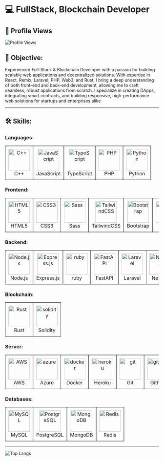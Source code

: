 # 💻 FullStack, Blockchain Developer
## 👀 Profile Views

![Profile Views](https://komarev.com/ghpvc/?username=happymorning505&color=blue)

## 🌟 Objective:
Experienced Full-Stack & Blockchain Developer with a passion for building scalable web applications and decentralized solutions. With expertise in React, Remix, Laravel, PHP, Web3, and Rust, I bring a deep understanding of both front-end and back-end development, allowing me to craft seamless, robust applications from scratch. I specialize in creating DApps, integrating smart contracts, and building responsive, high-performance web solutions for startups and enterprises alike

---

## 🛠️ Skills:

### Languages:
<table>
  <tr>
    <td align="center" style="border: 1px solid black; padding: 10px;">
      <img src="https://camo.githubusercontent.com/de09bba464602abc95ce76dd3b5ec1e16fe96c1d7ef69bdc31e177006a40f2e1/68747470733a2f2f74656368737461636b2d67656e657261746f722e76657263656c2e6170702f6370702d69636f6e2e737667" alt="C++" height="70" width="70"/><br/>C++
    </td>
    <td align="center" style="border: 1px solid black; padding: 10px;">
      <img src="https://camo.githubusercontent.com/9f44b299b7e1173e15c41a2bb04863ca5e78c81ab947283d3b6f6475871b8f60/68747470733a2f2f74656368737461636b2d67656e657261746f722e76657263656c2e6170702f6a732d69636f6e2e737667" alt="JavaScript" height="70" width="70"/><br/>JavaScript
    </td>
    <td align="center" style="border: 1px solid black; padding: 10px;">
      <img src="https://camo.githubusercontent.com/dd2c84af43a6c56860d910c605d51d058a28213431a42e422dcb6a62ab53d14a/68747470733a2f2f74656368737461636b2d67656e657261746f722e76657263656c2e6170702f74732d69636f6e2e737667" alt="TypeScript" height="70" width="70"/><br/>TypeScript
    </td>
    <td align="center" style="border: 1px solid black; padding: 10px;">
      <img src="https://skillicons.dev/icons?i=php" alt="PHP" height="70" width="70"/><br/>PHP
    </td>
    <td align="center" style="border: 1px solid black; padding: 10px;">
      <img src="https://camo.githubusercontent.com/740b035ed7f2f9a189b337373e57b98f8c3d61d2fbbb7d7872a6563646a20abc/68747470733a2f2f74656368737461636b2d67656e657261746f722e76657263656c2e6170702f707974686f6e2d69636f6e2e737667" alt="Python" height="70" width="70"/><br/>Python
    </td>
  </tr>
</table>

### Frontend:
<table>
  <tr>
    <td align="center" style="border: 1px solid black; padding: 10px;">
      <img src="https://skillicons.dev/icons?i=html" alt="HTML5" height="70" width="70"/><br/>HTML5
    </td>
    <td align="center" style="border: 1px solid black; padding: 10px;">
      <img src="https://skillicons.dev/icons?i=css" alt="CSS3" height="70" width="70"/><br/>CSS3
    </td>
    <td align="center" style="border: 1px solid black; padding: 10px;">
      <img src="https://skillicons.dev/icons?i=sass" alt="Sass" height="70" width="70"/><br/>Sass
    </td>
    <td align="center" style="border: 1px solid black; padding: 10px;">
      <img src="https://skillicons.dev/icons?i=tailwind" alt="TailwindCSS" height="70" width="70"/><br/>TailwindCSS
    </td>
    <td align="center" style="border: 1px solid black; padding: 10px;">
      <img src="https://skillicons.dev/icons?i=bootstrap" alt="Bootstrap" height="70" width="70"/><br/>Bootstrap
    </td>
    <td align="center" style="border: 1px solid black; padding: 10px;">
      <img src="https://camo.githubusercontent.com/0fcf9befefc83e207ed36bdeb3ac4f6c99132571ddb0f44e7a6ac872b0723352/68747470733a2f2f74656368737461636b2d67656e657261746f722e76657263656c2e6170702f72656163742d69636f6e2e737667" alt="React" height="70" width="70"/><br/>React
    </td>
    <td align="center" style="border: 1px solid black; padding: 10px;">
      <img src="https://skillicons.dev/icons?i=next" alt="Next.js" height="70" width="70"/><br/>Next.js
    </td>
    <td align="center" style="border: 1px solid black; padding: 10px;">
      <img src="https://skillicons.dev/icons?i=vue" alt="Vue.js" height="70" width="70"/><br/>Vue.js
    </td>
    <td align="center" style="border: 1px solid black; padding: 10px;">
      <img src="https://skillicons.dev/icons?i=remix" alt="remix" height="70" width="70"/><br/>Remix
    </td>
    <td align="center" style="border: 1px solid black; padding: 10px;">
      <img src="https://skillicons.dev/icons?i=redux" alt="redux" height="70" width="70"/><br/>Redux
    </td>
  </tr>
</table>

### Backend:
<table>
  <tr>
    <td align="center" style="border: 1px solid black; padding: 10px;">
      <img src="https://skillicons.dev/icons?i=nodejs" alt="Node.js" height="70" width="70"/><br/>Node.js
    </td>
    <td align="center" style="border: 1px solid black; padding: 10px;">
      <img src="https://skillicons.dev/icons?i=express" alt="Express.js" height="70" width="70"/><br/>Express.js
    </td>
    <td align="center" style="border: 1px solid black; padding: 10px;">
      <img src="https://skillicons.dev/icons?i=ruby" alt="ruby" height="70" width="70"/><br/>ruby
    </td>
    <td align="center" style="border: 1px solid black; padding: 10px;">
      <img src="https://skillicons.dev/icons?i=fastapi" alt="FastAPI" height="70" width="70"/><br/>FastAPI
    </td>
    <td align="center" style="border: 1px solid black; padding: 10px;">
      <img src="https://skillicons.dev/icons?i=laravel" alt="Laravel" height="70" width="70"/><br/>Laravel
    </td>
    <td align="center" style="border: 1px solid black; padding: 10px;">
      <img src="https://skillicons.dev/icons?i=nest" alt="NestJS" height="70" width="70"/><br/>NestJS
    </td>
    <td align="center" style="border: 1px solid black; padding: 10px;">
      <img src="https://camo.githubusercontent.com/e65f8a131aec32c8038012cbd89c65dbce110c66227bef4bf0b0e23ffe0f3ad8/68747470733a2f2f74656368737461636b2d67656e657261746f722e76657263656c2e6170702f646a616e676f2d69636f6e2e737667" alt="Django" height="70" width="70"/><br/>Django
    </td>
    <td align="center" style="border: 1px solid black; padding: 10px;">
      <img src="https://skillicons.dev/icons?i=flask" alt="Flask" height="70" width="70"/><br/>Flask
    </td>
  </tr>
</table>


### Blockchain:
<table>
  <tr>
    <td align="center" style="border: 1px solid black; padding: 10px;">
      <img src="https://skillicons.dev/icons?i=rust" alt="Rust" height="70" width="70"/><br/>Rust
    </td>
    <td align="center" style="border: 1px solid black; padding: 10px;">
      <img src="https://skillicons.dev/icons?i=solidity" alt="solidity" height="70" width="70"/><br/>Solidity
    </td>
  </tr>
</table>

### Server:
<table>
  <tr>
    <td align="center" style="border: 1px solid black; padding: 10px;">
      <img src="https://skillicons.dev/icons?i=aws" alt="AWS" height="70" width="70"/><br/>AWS
    </td>
    <td align="center" style="border: 1px solid black; padding: 10px;">
      <img src="https://skillicons.dev/icons?i=azure" alt="azure" height="70" width="70"/><br/>Azure
    </td>
    <td align="center" style="border: 1px solid black; padding: 10px;">
      <img src="https://skillicons.dev/icons?i=docker" alt="docker" height="70" width="70"/><br/>Docker
    </td>
    <td align="center" style="border: 1px solid black; padding: 10px;">
      <img src="https://skillicons.dev/icons?i=heroku" alt="heroku" height="70" width="70"/><br/>Heroku
    </td>
    <td align="center" style="border: 1px solid black; padding: 10px;">
      <img src="https://skillicons.dev/icons?i=git" alt="git" height="70" width="70"/><br/>Git
    </td>
    <td align="center" style="border: 1px solid black; padding: 10px;">
      <img src="https://skillicons.dev/icons?i=github" alt="github" height="70" width="70"/><br/>Github
    </td>
    <td align="center" style="border: 1px solid black; padding: 10px;">
      <img src="https://skillicons.dev/icons?i=gitlab" alt="gitlab" height="70" width="70"/><br/>Gitlab
    </td>
    <td align="center" style="border: 1px solid black; padding: 10px;">
      <img src="https://skillicons.dev/icons?i=bitbucket" alt="bitbucket" height="70" width="70"/><br/>Bitbucket
    </td>
  </tr>
</table>


### Databases:
<table>
  <tr>
    <td align="center" style="border: 1px solid black; padding: 10px;">
      <img src="https://camo.githubusercontent.com/3ed284d0ecd9fcccabf0711e2cad6bbec412e417bcfb1da25502a1ed9adbaf78/68747470733a2f2f74656368737461636b2d67656e657261746f722e76657263656c2e6170702f6d7973716c2d69636f6e2e737667" alt="MySQL" height="70" width="70"/><br/>MySQL
    </td>
    <td align="center" style="border: 1px solid black; padding: 10px;">
      <img src="https://skillicons.dev/icons?i=postgresql" alt="PostgreSQL" height="70" width="70"/><br/>PostgreSQL
    </td>
    <td align="center" style="border: 1px solid black; padding: 10px;">
      <img src="https://skillicons.dev/icons?i=mongodb" alt="MongoDB" height="70" width="70"/><br/>MongoDB
    </td>
    <td align="center" style="border: 1px solid black; padding: 10px;">
      <img src="https://skillicons.dev/icons?i=redis" alt="Redis" height="70" width="70"/><br/>Redis
    </td>
  </tr>
</table>

---

![Top Langs](https://github-readme-stats.vercel.app/api/top-langs/?username=shinyaurora&layout=compact)
